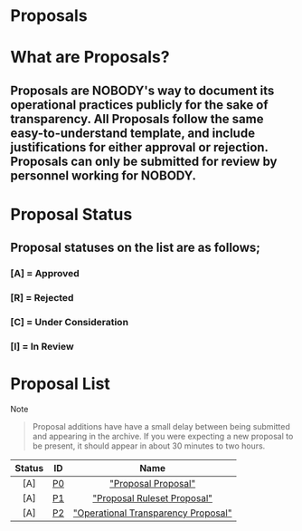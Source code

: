 # Proposals

# What are Proposals?
## Proposals are NOBODY's way to document its operational practices publicly for the sake of transparency. All Proposals follow the same easy-to-understand template, and include justifications for either approval or rejection. Proposals can only be submitted for review by personnel working for NOBODY.

# Proposal Status
## Proposal statuses on the list are as follows;
### [A] = Approved
### [R] = Rejected
### [C] = Under Consideration
### [I] = In Review

# Proposal List

> [!NOTE]

> Proposal additions have have a small delay between being submitted and appearing in the archive. If you were expecting a new proposal to be present, it should appear in about 30 minutes to two hours.

| Status| ID  | Name  |
| :---: |:---:| :---:|
| [A]     | [P0](https://nobodyteam.com/archive/proposals/proposalsarchive/P0.pdf) | ["Proposal Proposal"](https://nobodyteam.com/archive/proposals/proposalsarchive/P0.pdf) |
| [A]     | [P1](https://nobodyteam.com/archive/proposals/proposalsarchive/P1.pdf) | ["Proposal Ruleset Proposal"](https://nobodyteam.com/archive/proposals/proposalsarchive/P1.pdf) |
| [A]     | [P2](https://nobodyteam.com/archive/proposals/proposalsarchive/P0.pdf) | ["Operational Transparency Proposal"](https://nobodyteam.com/archive/proposals/proposalsarchive/P2.pdf) |
